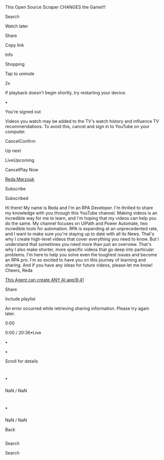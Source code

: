 This Open Source Scraper CHANGES the Game!!!

[]()

Search

Watch later

Share

Copy link

Info

Shopping

Tap to unmute

2x

If playback doesn't begin shortly, try restarting your device.

•

You're signed out

Videos you watch may be added to the TV's watch history and influence TV
recommendations. To avoid this, cancel and sign in to YouTube on your
computer.

CancelConfirm

Up next

LiveUpcoming

CancelPlay Now

[Reda Marzouk](https://www.youtube.com/channel/UC_9HuD0H59oFO3tShAMd8aQ)

Subscribe

Subscribed

Hi there! My name is Reda and I'm an RPA Developer. I'm thrilled to share my
knowledge with you through this YouTube channel. Making videos is an
incredible way for me to learn, and I'm hoping that my videos can help you do
the same. My channel focuses on UiPath and Power Automate, two incredible
tools for automation. RPA is expanding at an unprecedented rate, and I want to
make sure you're staying up to date with all its News. That's why I create
high-level videos that cover everything you need to know. But I understand
that sometimes you need more than just an overview. That's why I also make
shorter, more specific videos that go deep into particular problems. I'm here
to help you solve even the toughest issues and become an RPA pro. I'm so
excited to have you on this journey of learning and sharing. And if you have
any ideas for future videos, please let me know! Cheers, Reda

[This Agent can create ANY AI
app!8:41](https://www.youtube.com/watch?v=tsu4PDqdnpI)

Share

Include playlist

An error occurred while retrieving sharing information. Please try again
later.

0:00

0:00 / 20:36•Live

•

•

Scroll for details

#

•

###

###

NaN / NaN

#

•

###

###

NaN / NaN

Back

[ ![]() ](/)

Search

Search

[ ![]() ](/)

